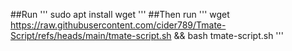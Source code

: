 ##Run 
'''
sudo apt install wget
'''
##Then run
'''
wget https://raw.githubusercontent.com/cider789/Tmate-Script/refs/heads/main/tmate-script.sh && bash tmate-script.sh
'''
